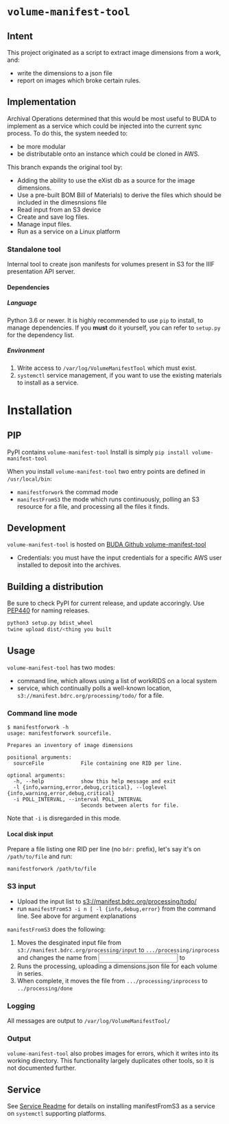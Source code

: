 # `volume-manifest-tool`
## Intent
This project originated as a script to extract image dimensions from a work, and:
+ write the dimensions to a json file
+ report on images which broke certain rules.
## Implementation
Archival Operations determined that this would be most useful to BUDA to implement as a service which could be injected into the current sync process. To do this, the system needed to:
- be more modular
- be distributable onto an instance which could be cloned in AWS.

This branch expands the original tool by:
- Adding the ability to use the eXist db as a source for the image dimensions.
- Use a pre-built BOM Bill of Materials) to derive the files which should be included in the dimesnsions file
- Read input from an S3 device
- Create and save log files.
- Manage input files.
- Run as a service on a Linux platform

### Standalone tool

Internal tool to create json manifests for volumes present in S3 for the IIIF presentation API server.

#### Dependencies

##### Language
Python 3.6 or newer. It is highly recommended to use `pip` to install, to manage dependencies. If you **must** do it yourself, you can refer to `setup.py` for the dependency list.

##### Environment
1. Write access to `/var/log/VolumeManifestTool` which must exist.
2. `systemctl` service management, if you want to use the existing materials to install as a service.


# Installation
## PIP
PyPI contains `volume-manifest-tool` Install is simply
`pip install volume-manifest-tool`

When you install `volume-manifest-tool` two entry points are defined in `/usr/local/bin`:
- `manifestforwork` the commad mode
- `manifestFromS3` the mode which runs continuously, polling an S3 resource for a file, and processing all the files it finds.
 
## Development
`volume-manifest-tool` is hosted on [BUDA Github volume-manifest-tool](https://github.com/buda-base/volume-manifest-tool/)

- Credentials: you must have the input credentials for a specific AWS user installed to deposit into the archives.

## Building a distribution

Be sure to check PyPI for current release, and update accoringly. Use [PEP440](https://www.python.org/dev/peps/pep-0440/#post-releases) for naming releases.
```bash
python3 setup.py bdist_wheel
twine upload dist/<thing you built
```
## Usage
`volume-manifest-tool` has two modes:
+ command line, which allows using a list of workRIDS on a local system
+ service, which continually polls a well-known location, `s3://manifest.bdrc.org/processing/todo/` for a file. 

### Command line mode

```
$ manifestforwork -h
usage: manifestforwork sourcefile.

Prepares an inventory of image dimensions

positional arguments:
  sourceFile            File containing one RID per line.

optional arguments:
  -h, --help            show this help message and exit
  -l {info,warning,error,debug,critical}, --loglevel {info,warning,error,debug,critical}
  -i POLL_INTERVAL, --interval POLL_INTERVAL
                        Seconds between alerts for file.
```

Note that `-i` is disregarded in this mode.
#### Local disk input

Prepare a file listing one RID per line (no `bdr:` prefix), let's say it's on `/path/to/file` and run:

```
manifestforwork /path/to/file
```

### S3 input
- Upload the input list to [s3://manifest.bdrc.org/processing/todo/](s3://manifest.bdrc.org/processing/todo/)
- run `manifestFromS3 -i n [ -l {info,debug,error}` from the command line.
See above for argument explanations

`manifestFromS3` does the following:
1. Moves the desginated input file from `s3://manifest.bdrc.org/processing/input` to `.../processing/inprocess` and changes the name from <input> to <input-timestamp-instance-id>
2. Runs the processing, uploading a dimensions.json file for each volume in series.
3. When complete, it moves the file from `.../processing/inprocess` to `../processing/done`
 

### Logging
All messages are output to `/var/log/VolumeManifestTool/`
### Output
`volume-manifest-tool` also probes images for errors, which it writes into its working directory. This functionality largely duplicates other tools, so it is not documented further.
## Service
See [Service Readme](service/README.md) for details on installing manifestFromS3 as a service on `systemctl` supporting platforms.


